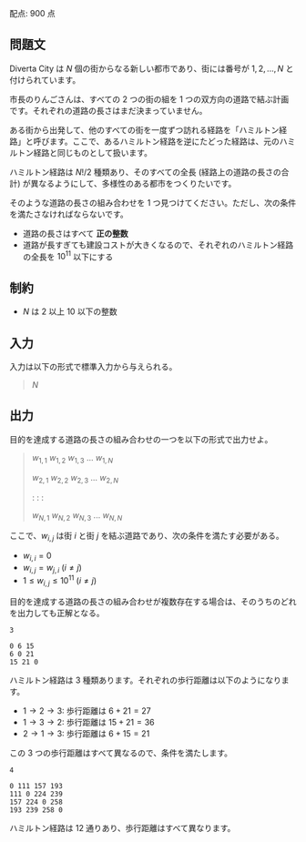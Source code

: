 配点: $900$ 点  

## 問題文

Diverta City は $N$ 個の街からなる新しい都市であり、街には番号が $1, 2, ..., N$ と付けられています。  

市長のりんごさんは、すべての $2$ つの街の組を $1$ つの双方向の道路で結ぶ計画です。それぞれの道路の長さはまだ決まっていません。  

ある街から出発して、他のすべての街を一度ずつ訪れる経路を「ハミルトン経路」と呼びます。ここで、あるハミルトン経路を逆にたどった経路は、元のハミルトン経路と同じものとして扱います。

ハミルトン経路は $N! / 2$ 種類あり、そのすべての全長 (経路上の道路の長さの合計) が異なるようにして、多様性のある都市をつくりたいです。  

そのような道路の長さの組み合わせを $1$ つ見つけてください。ただし、次の条件を満たさなければならないです。  

- 道路の長さはすべて **正の整数**
- 道路が長すぎても建設コストが大きくなるので、それぞれのハミルトン経路の全長を $10^{11}$ 以下にする

## 制約

- $N$ は $2$ 以上 $10$ 以下の整数

## 入力

入力は以下の形式で標準入力から与えられる。

> $N$

## 出力

目的を達成する道路の長さの組み合わせの一つを以下の形式で出力せよ。  

> $w_{1, 1} \ w_{1, 2} \ w_{1, 3} \ ... \ w_{1, N}$
> 
> $w_{2, 1} \ w_{2, 2} \ w_{2, 3} \ ... \ w_{2, N}$
> 
>   :  :     :
> 
> $w_{N, 1} \ w_{N, 2} \ w_{N, 3} \ ... \ w_{N, N}$

ここで、$w_{i, j}$ は街 $i$ と街 $j$ を結ぶ道路であり、次の条件を満たす必要がある。  

- $w_{i, i} = 0$
- $w_{i, j} = w_{j, i} \ (i \neq j)$
- $1 \leq w_{i, j} \leq 10^{11} \ (i \neq j)$

目的を達成する道路の長さの組み合わせが複数存在する場合は、そのうちのどれを出力しても正解となる。  

```input1
3
```

```output1
0 6 15
6 0 21
15 21 0
```

ハミルトン経路は $3$ 種類あります。それぞれの歩行距離は以下のようになります。  

- $1 \to 2 \to 3$: 歩行距離は $6 + 21 = 27$
- $1 \to 3 \to 2$: 歩行距離は $15 + 21 = 36$
- $2 \to 1 \to 3$: 歩行距離は $6 + 15 = 21$

この $3$ つの歩行距離はすべて異なるので、条件を満たします。  

```input2
4
```

```output2
0 111 157 193
111 0 224 239
157 224 0 258
193 239 258 0
```

ハミルトン経路は $12$ 通りあり、歩行距離はすべて異なります。